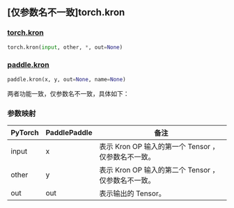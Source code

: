 ## [仅参数名不一致]torch.kron

### [torch.kron](https://pytorch.org/docs/1.13/generated/torch.kron.html#torch-kron)

```python
torch.kron(input, other, *, out=None)
```

### [paddle.kron](https://www.paddlepaddle.org.cn/documentation/docs/zh/api/paddle/kron_cn.html#kron)

```python
paddle.kron(x, y, out=None, name=None)
```

两者功能一致，仅参数名不一致，具体如下：

### 参数映射
| PyTorch | PaddlePaddle | 备注                                                |
| ------- | ------------ | --------------------------------------------------- |
| input   | x            | 表示 Kron OP 输入的第一个 Tensor ，仅参数名不一致。    |
| other   | y            | 表示 Kron OP 输入的第二个 Tensor ，仅参数名不一致。    |
| out     | out          | 表示输出的 Tensor。                                  |
